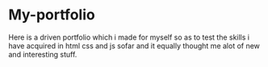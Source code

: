 # My-portfolio
Here is a driven portfolio which i made for myself so as to test the skills i have acquired in html css and js sofar and it equally thought me alot of new and interesting stuff.
